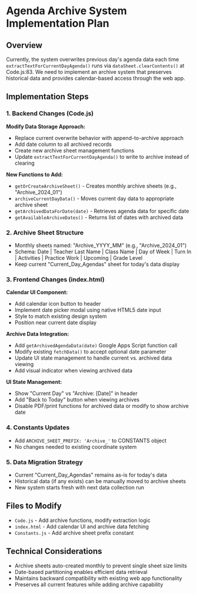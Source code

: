 # Agenda Archive System Implementation Plan

## Overview
Currently, the system overwrites previous day's agenda data each time `extractTextForCurrentDayAgenda()` runs via `dataSheet.clearContents()` at Code.js:83. We need to implement an archive system that preserves historical data and provides calendar-based access through the web app.

## Implementation Steps

### 1. Backend Changes (Code.js)

**Modify Data Storage Approach:**
- Replace current overwrite behavior with append-to-archive approach
- Add date column to all archived records
- Create new archive sheet management functions
- Update `extractTextForCurrentDayAgenda()` to write to archive instead of clearing

**New Functions to Add:**
- `getOrCreateArchiveSheet()` - Creates monthly archive sheets (e.g., "Archive_2024_01")
- `archiveCurrentDayData()` - Moves current day data to appropriate archive sheet
- `getArchivedDataForDate(date)` - Retrieves agenda data for specific date
- `getAvailableArchiveDates()` - Returns list of dates with archived data

### 2. Archive Sheet Structure
- Monthly sheets named: "Archive_YYYY_MM" (e.g., "Archive_2024_01")
- Schema: Date | Teacher Last Name | Class Name | Day of Week | Turn In | Activities | Practice Work | Upcoming | Grade Level
- Keep current "Current_Day_Agendas" sheet for today's data display

### 3. Frontend Changes (index.html)

**Calendar UI Component:**
- Add calendar icon button to header
- Implement date picker modal using native HTML5 date input
- Style to match existing design system
- Position near current date display

**Archive Data Integration:**
- Add `getArchivedAgendaData(date)` Google Apps Script function call
- Modify existing `fetchData()` to accept optional date parameter
- Update UI state management to handle current vs. archived data viewing
- Add visual indicator when viewing archived data

**UI State Management:**
- Show "Current Day" vs "Archive: [Date]" in header
- Add "Back to Today" button when viewing archives
- Disable PDF/print functions for archived data or modify to show archive date

### 4. Constants Updates
- Add `ARCHIVE_SHEET_PREFIX: 'Archive_'` to CONSTANTS object
- No changes needed to existing coordinate system

### 5. Data Migration Strategy
- Current "Current_Day_Agendas" remains as-is for today's data
- Historical data (if any exists) can be manually moved to archive sheets
- New system starts fresh with next data collection run

## Files to Modify
- `Code.js` - Add archive functions, modify extraction logic
- `index.html` - Add calendar UI and archive data fetching
- `Constants.js` - Add archive sheet prefix constant

## Technical Considerations
- Archive sheets auto-created monthly to prevent single sheet size limits  
- Date-based partitioning enables efficient data retrieval
- Maintains backward compatibility with existing web app functionality
- Preserves all current features while adding archive capability